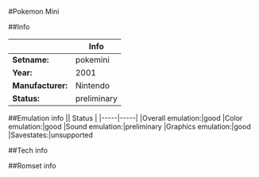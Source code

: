 #Pokemon Mini

##Info

||Info|
|-----|-----|
|**Setname:**|pokemini
|**Year:**|2001
|**Manufacturer:**|Nintendo
|**Status:**|preliminary

##Emulation info
|| Status |
|-----|-----|
|Overall emulation:|good
|Color emulation:|good
|Sound emulation:|preliminary
|Graphics emulation:|good
|Savestates:|unsupported

##Tech info

##Romset info

<!--- START OF EDITED COMMENT DO NOT TOUCH TEXT ABOVE-->
